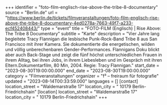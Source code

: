 +++
identifier = "foto-film-englisch-rise-above-the-tribe-8-documentary"
source = "Berlin.de"
url = "https://www.berlin.de/tickets/filmveranstaltungen/foto-film-englisch-rise-above-the-tribe-8-documentary-4ed0278a-7663-49f7-a233-ecf452408443/"
type = "event"
title = "FOTO-FILM (Englisch) | Rise Above: The Tribe 8 Documentary"
subtitle = "Karte"
description = "Vier Jahre lang begleitete Tracy Flannigan die lesbische Punk-Rock-Band Tribe 8 aus San Francisco mit ihrer Kamera. Sie dokumentierte die energetischen, wilden und völlig unberechenbaren Gender-Performances. Flannigans Doku blickt aber auch Back-Stage und zeigt die fünf höchst unterschiedlichen Frauen in ihrem Alltag, bei ihren Jobs, in ihrem Liebesleben und im Gespräch mit ihren Eltern.Dokumentarfilm, 80 Min, 2004. Regie: Tracy Flannigan."
start_date = "2023-08-30T19:00:00.000"
end_date = "2023-08-30T19:00:00.000"
category = "Filmveranstaltungen"
organizer = "f³ – freiraum für fotografie"
updated = "2023-08-14T00:33:59.000"
languages = []
[contact]
location_street = "Waldemarstraße 17"
location_city = " 10179 Berlin-Friedrichshain"
[location]
location_street = "Waldemarstraße 17"
location_city = " 10179 Berlin-Friedrichshain"
+++